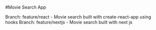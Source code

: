 #Movie Search App

Branch: feature/react - Movie search built with create-react-app using hooks
Branch: feature/nextjs - Movie search built with next js